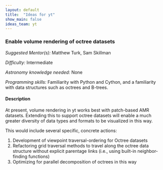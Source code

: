 ```yaml
---
layout: default
title:  "Ideas for yt"
show_main: false
ideas_team: yt
---
```


### Enable volume rendering of octree datasets

*Suggested Mentor(s):* Matthew Turk, Sam Skillman

*Difficulty:* Intermediate

*Astronomy knowledge needed:* None

*Programming skills:* Familiarity with Python and Cython, and a familiarity with data structures such as octrees and B-trees.

#### Description

At present, volume rendering in yt works best with patch-based AMR datasets.  Extending this to support octree datasets will enable a much greater diversity of data types and formats to be visualized in this way.

This would include several specific, concrete actions:

1. Development of viewpoint traversal-ordering for Octree datasets
1. Refactoring grid traversal methods to travel along the octree data structure without explicit parentage links (i.e., using built-in neighbor-finding functions)
1. Optimizing for parallel decomposition of octrees in this way
